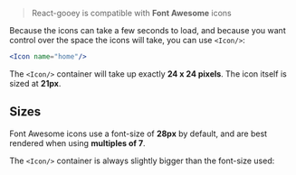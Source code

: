 > React-gooey is compatible with **Font Awesome** icons

Because the icons can take a few seconds to load, and because you want control over the space the icons will take, you can use `<Icon/>`:

```jsx
<Icon name="home"/>
```

The `<Icon/>` container will take up exactly **24 x 24 pixels**. The icon itself is sized at **21px**.

## Sizes

Font Awesome icons use a font-size of **28px** by default, and are best rendered when using **multiples of 7**.

The `<Icon/>` container is always slightly bigger than the font-size used:
